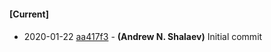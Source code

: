 
#### [Current]

#### 
 * 2020-01-22 [aa417f3](../../commit/aa417f3) - __(Andrew N. Shalaev)__ Initial commit
